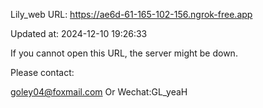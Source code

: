 Lily_web URL: https://ae6d-61-165-102-156.ngrok-free.app

Updated at: 2024-12-10 19:26:33

If you cannot open this URL, the server might be down.

Please contact: 

goley04@foxmail.com Or Wechat:GL_yeaH
